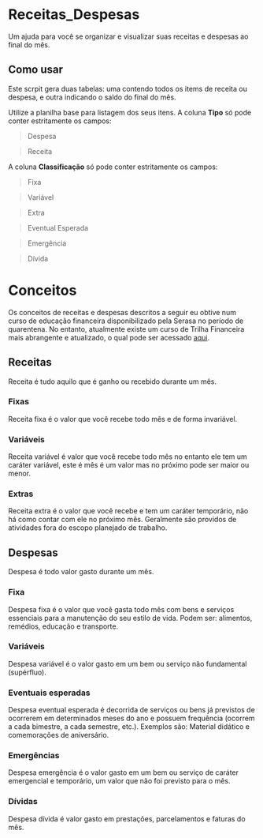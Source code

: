 # Receitas_Despesas
Um ajuda para você se organizar e visualizar suas receitas e despesas ao final do mês. 

## Como usar
Este scrpit gera duas tabelas: uma contendo todos os items de receita ou despesa, e outra indicando o saldo do final do mês.

Utilize a planilha base para listagem dos seus itens.
A coluna **Tipo** só pode conter estritamente os campos: 
> Despesa 

> Receita 

A coluna **Classificação** só pode conter estritamente os campos: 

> Fixa 

> Variável  

> Extra 

> Eventual Esperada  

> Emergência 

> Dívida 

# Conceitos
Os conceitos de receitas e despesas descritos a seguir eu obtive num curso de educação financeira disponibilizado pela Serasa no período de quarentena. No entanto, atualmente existe um curso de Trilha Financeira mais abrangente e atualizado, o qual pode ser acessado [aqui](https://www.serasa.com.br/ensina/curso-ead-financas-trilha-financeira/).

## Receitas
Receita é tudo aquilo que é ganho ou recebido durante um mês.
### Fixas
Receita fixa é o valor que você recebe todo mês e de forma invariável.
### Variáveis
Receita variável é valor que você recebe todo mês no entanto ele tem um caráter variável, este é mês é um valor mas no próximo pode ser maior ou menor.
### Extras
Receita extra é o valor que você recebe e tem um caráter temporário, não há como contar com ele no próximo mẽs. Geralmente são providos de atividades fora do escopo planejado de trabalho.

## Despesas
Despesa é todo valor gasto durante um mês.
### Fixa
Despesa fixa é o valor que você gasta todo mês com bens e serviços essenciais para a manutenção do seu estilo de vida. Podem ser: alimentos, remédios, educação e transporte.
### Variáveis
Despesa variável é o valor gasto em um bem ou serviço não fundamental (supérfluo). 
### Eventuais esperadas
Despesa eventual esperada é decorrida de serviços ou bens já previstos de ocorrerem em determinados meses do ano e possuem frequência (ocorrem a cada bimestre, a cada semestre, etc.). Exemplos são: Material didático e comemorações de aniversário.
### Emergências
Despesa emergência é o valor gasto em um bem ou serviço de caráter emergencial e temporário, um valor que não foi previsto para o mês.
### Dívidas
Despesa dívida é valor gasto em prestações, parcelamentos e faturas do mês.

